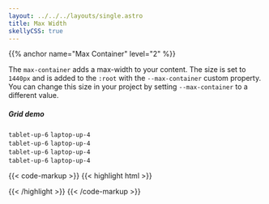 ```yaml
---
layout: ../../../layouts/single.astro
title: Max Width
skellyCSS: true
---
```


{{% anchor name="Max Container" level="2" %}}

The `max-container` adds a max-width to your content. The size is set to `1440px` and is added to the `:root` with the `--max-container` custom property.
You can change this size in your project by setting `--max-container` to a different value.

<section class="my-4">
  <h5 class="text--light text--size-md mb-3">Grid demo</h5>
  <div class="max-container">
    <div class="block-container pos-rel blocks p-2">
      <div class="block-container border border--color-lighter pos-abs pin-top pin-right pin-bottom pin-left" style="z-index: -1">
      <div class="block block-1 sg-column"></div>
      <div class="block block-1 sg-column"></div>
      <div class="block block-1 sg-column"></div>
      <div class="block block-1 sg-column"></div>
      <div class="block block-1 sg-column"></div>
      <div class="block block-1 sg-column"></div>
      <div class="block block-1 sg-column"></div>
      <div class="block block-1 sg-column"></div>
      <div class="block block-1 sg-column"></div>
      <div class="block block-1 sg-column"></div>
      <div class="block block-1 sg-column"></div>
      <div class="block block-1 sg-column"></div>
      </div>
      <div class="block tablet-up-6 laptop-up-4">
        <div class="card">
          <code>tablet-up-6</code>
          <code>laptop-up-4</code>
        </div>
      </div>
      <div class="block tablet-up-6 laptop-up-4">
        <div class="card">
          <code>tablet-up-6</code>
          <code>laptop-up-4</code>
        </div>
      </div>
      <div class="block tablet-up-6 laptop-up-4">
        <div class="card">
          <code>tablet-up-6</code>
          <code>laptop-up-4</code>
        </div>
      </div>
      <div class="block tablet-up-6 laptop-up-4">
        <div class="card">
          <code>tablet-up-6</code>
          <code>laptop-up-4</code>
        </div>
      </div>
    </div>
  </div>
</section>

{{< code-markup >}}
{{< highlight html >}}
<div class="max-container">
  <div class="block-container">
    <div class="block tablet-up-6 laptop-up-4"></div>
    <div class="block tablet-up-6 laptop-up-4"></div>
    <div class="block tablet-up-6 laptop-up-4"></div>
    <div class="block tablet-up-6 laptop-up-4"></div>
  </div>
</div>
{{< /highlight >}}
{{< /code-markup >}}